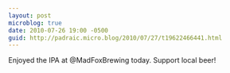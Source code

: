 ```yaml
---
layout: post
microblog: true
date: 2010-07-26 19:00 -0500
guid: http://padraic.micro.blog/2010/07/27/t19622466441.html
---
```

Enjoyed the IPA at @MadFoxBrewing today. Support local beer!
